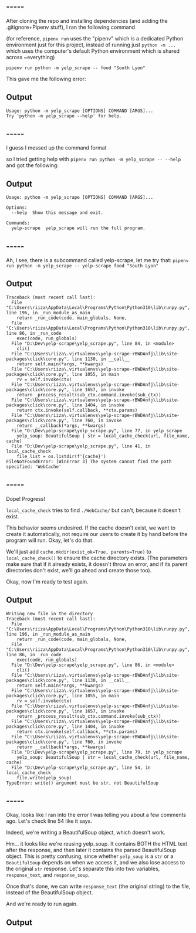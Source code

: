 ## -----

After cloning the repo and installing dependencies (and adding the .gitignore+Pipenv stuff), I ran the following command

(for reference, `pipenv run` uses the "pipenv" which is a dedicated Python environment just for this project, instead of running just `python -m ...` which uses the computer's default Python environment which is shared across ~everything)

`pipenv run python -m yelp_scrape -- food "South Lyon"`

This gave me the following error:

## Output

```
Usage: python -m yelp_scrape [OPTIONS] COMMAND [ARGS]...
Try 'python -m yelp_scrape --help' for help.
```

## -----

I guess I messed up the command format

so I tried getting help with `pipenv run python -m yelp_scrape -- --help` and got the following:

## Output

```
Usage: python -m yelp_scrape [OPTIONS] COMMAND [ARGS]...

Options:
  --help  Show this message and exit.

Commands:
  yelp-scrape  yelp_scrape will run the full program.
```

## -----

Ah, I see, there is a subcommand called yelp-scrape, let me try that: `pipenv run python -m yelp_scrape -- yelp-scrape food "South Lyon"`

## Output

```
Traceback (most recent call last):
  File "C:\Users\riiza\AppData\Local\Programs\Python\Python310\lib\runpy.py", line 196, in _run_module_as_main
    return _run_code(code, main_globals, None,
  File "C:\Users\riiza\AppData\Local\Programs\Python\Python310\lib\runpy.py", line 86, in _run_code
    exec(code, run_globals)
  File "D:\Dev\yelp-scrape\yelp_scrape.py", line 84, in <module>
    cli()
  File "C:\Users\riiza\.virtualenvs\yelp-scrape-rBWDAnfj\lib\site-packages\click\core.py", line 1130, in __call__
    return self.main(*args, **kwargs)
  File "C:\Users\riiza\.virtualenvs\yelp-scrape-rBWDAnfj\lib\site-packages\click\core.py", line 1055, in main
    rv = self.invoke(ctx)
  File "C:\Users\riiza\.virtualenvs\yelp-scrape-rBWDAnfj\lib\site-packages\click\core.py", line 1657, in invoke
    return _process_result(sub_ctx.command.invoke(sub_ctx))
  File "C:\Users\riiza\.virtualenvs\yelp-scrape-rBWDAnfj\lib\site-packages\click\core.py", line 1404, in invoke
    return ctx.invoke(self.callback, **ctx.params)
  File "C:\Users\riiza\.virtualenvs\yelp-scrape-rBWDAnfj\lib\site-packages\click\core.py", line 760, in invoke
    return __callback(*args, **kwargs)
  File "D:\Dev\yelp-scrape\yelp_scrape.py", line 77, in yelp_scrape
    yelp_soup: BeautifulSoup | str = local_cache_check(url, file_name, cache)
  File "D:\Dev\yelp-scrape\yelp_scrape.py", line 41, in local_cache_check
    file_list = os.listdir(f'{cache}')
FileNotFoundError: [WinError 3] The system cannot find the path specified: 'WebCache'
```

## -----

Dope! Progress!

`local_cache_check` tries to find `./WebCache/` but can't, because it doesn't exist.

This behavior seems undesired. If the cache doesn't exist, we want to create it automatically, not require our users to create it by hand before the program will run. Okay, let's do that.

We'll just add `cache.mkdir(exist_ok=True, parents=True)` to `local_cache_check()` to ensure the cache directory exists. (The parameters make sure that if it already exists, it doesn't throw an error, and if its parent directories don't exist, we'll go ahead and create those too).

Okay, now I'm ready to test again.

## Output

```
Writing new file in the directory
Traceback (most recent call last):
  File "C:\Users\riiza\AppData\Local\Programs\Python\Python310\lib\runpy.py", line 196, in _run_module_as_main
    return _run_code(code, main_globals, None,
  File "C:\Users\riiza\AppData\Local\Programs\Python\Python310\lib\runpy.py", line 86, in _run_code
    exec(code, run_globals)
  File "D:\Dev\yelp-scrape\yelp_scrape.py", line 86, in <module>
    cli()
  File "C:\Users\riiza\.virtualenvs\yelp-scrape-rBWDAnfj\lib\site-packages\click\core.py", line 1130, in __call__
    return self.main(*args, **kwargs)
  File "C:\Users\riiza\.virtualenvs\yelp-scrape-rBWDAnfj\lib\site-packages\click\core.py", line 1055, in main
    rv = self.invoke(ctx)
  File "C:\Users\riiza\.virtualenvs\yelp-scrape-rBWDAnfj\lib\site-packages\click\core.py", line 1657, in invoke
    return _process_result(sub_ctx.command.invoke(sub_ctx))
  File "C:\Users\riiza\.virtualenvs\yelp-scrape-rBWDAnfj\lib\site-packages\click\core.py", line 1404, in invoke
    return ctx.invoke(self.callback, **ctx.params)
  File "C:\Users\riiza\.virtualenvs\yelp-scrape-rBWDAnfj\lib\site-packages\click\core.py", line 760, in invoke
    return __callback(*args, **kwargs)
  File "D:\Dev\yelp-scrape\yelp_scrape.py", line 79, in yelp_scrape
    yelp_soup: BeautifulSoup | str = local_cache_check(url, file_name, cache)
  File "D:\Dev\yelp-scrape\yelp_scrape.py", line 54, in local_cache_check
    file.write(yelp_soup)
TypeError: write() argument must be str, not BeautifulSoup
```

## -----

Okay, looks like I ran into the error I was telling you about a few comments ago. Let's check line 54 like it says.

Indeed, we're writing a BeautifulSoup object, which doesn't work.

Hm... it looks like we're reusing yelp_soup. It contains BOTH the HTML text after the response, and then later it contains the parsed BeautifulSoup object. This is pretty confusing, since whether `yelp_soup` is a `str` or a `BeautifulSoup` depends on when we access it, and we also lose access to the original `str` response. Let's separate this into two variables, `response_text`, and `response_soup`.

Once that's done, we can write `response_text` (the original string) to the file, instead of the BeautifulSoup object.

And we're ready to run again.

## Output
